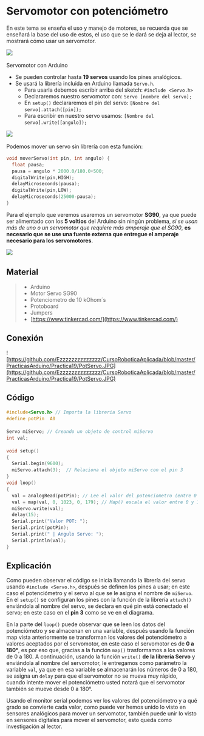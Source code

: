 # Servomotor con potenciómetro

En este tema se enseña el uso y manejo de motores, se recuerda que se enseñará la base del uso de estos, el uso que se le dará se deja al lector, se mostrará cómo usar un servomotor.

![](https://encrypted-tbn0.gstatic.com/images?q=tbn:ANd9GcS7sVfi8mBSa5pGMxjgoF0jNtTX8cPWpp8nlcfMCEKY01AN7fP7iQ&s)

Servomotor con Arduino
- Se pueden controlar hasta **19 servos** usando los pines analógicos.
- Se usará la librería incluida en Arduino llamada ``Servo.h``.
  + Para usarla debemos escribir arriba del sketch: ``#include <Servo.h>``
  + Declararemos nuestro servomotor con: ``Servo [nombre del servo];``
  + En ``setup()`` declararemos el pin del servo: ``[Nombre del servo].attach([pin]);``
  + Para escribir en nuestro servo usamos: ``[Nombre del servo].write([angulo]);``

![](https://encrypted-tbn0.gstatic.com/images?q=tbn:ANd9GcSh-bozdY4IIYBPh6SGEK-tc-A1e_9gdSBh71aVkVnvKyLemlZN&s)

Podemos mover un servo sin librería con esta función:
```c
void moverServo(int pin, int angulo) {
  float pausa;
  pausa = angulo * 2000.0/180.0+500;
  digitalWrite(pin,HIGH);
  delayMicroseconds(pausa);
  digitalWrite(pin,LOW);
  delayMicroseconds(25000-pausa);
}
```
Para el ejemplo que veremos usaremos un servomotor **SG90**, ya que puede ser alimentado con los **5 voltios** del Arduino sin ningún problema, _si se usan más de uno o un servomotor que requiere más amperaje que el SG90_, **es necesario que se use una fuente externa que entregue el amperaje necesario para los servomotores**.

![](https://encrypted-tbn0.gstatic.com/images?q=tbn:ANd9GcSYNwqtMKx3JNWYgDcQOznvh-Rmd6x-5QNyMZy2n4GvDavozVEL&s)

## Material 
> - Arduino
> - Motor Servo SG90
> - Potenciometro de 10 kOhom´s
> - Protoboard
> - Jumpers
> - [https://www.tinkercad.com/](https://www.tinkercad.com/)

## Conexión
![https://github.com/Ezzzzzzzzzzzzzz/CursoRoboticaAplicada/blob/master/PracticasArduino/Practica19/PotServo.JPG](https://github.com/Ezzzzzzzzzzzzzz/CursoRoboticaAplicada/blob/master/PracticasArduino/Practica19/PotServo.JPG)

## Código 
```c 
#include<Servo.h> // Importa la libreria Servo
#define potPin  A0

Servo miServo; // Creando un objeto de control miServo
int val;

void setup()
{
  Serial.begin(9600);
  miServo.attach(3);  // Relaciona el objeto miServo con el pin 3
}
void loop()
{
  val = analogRead(potPin); // Lee el valor del potenciometro (entre 0 a 1023)
  val = map(val, 0, 1023, 0, 179); // Map() escala el valor entre 0 y 180 grados
  miServo.write(val);
  delay(15);
  Serial.print("Valor POT: ");
  Serial.print(potPin);
  Serial.print(" | Angulo Servo: ");
  Serial.println(val);
}
```

## Explicación
Como pueden observar el código se inicia llamando la librería del servo usando ``#include <Servo.h>``, después se definen los pines a usar; en este caso el potenciómetro y el servo al que se le asigna el nombre de `miServo`. En el `setup()` se configuran los pines con la función de la librería `attach()` enviándola al nombre del servo, se declara en qué pin está conectado el servo; en este caso en el **pin 3** como se ve en el diagrama.

En la parte del ``loop()`` puede observar que se leen los datos del potenciómetro y se almacenan en una variable, después usando la función map vista anteriormente se transforman los valores del potenciómetro a valores aceptados por el servomotor, en este caso el servomotor es de **0 a 180°**, es por eso que, gracias a la función ``map()`` trasformamos a los valores de 0 a 180.
A continuación, usando la función ``write()`` **de la librería Servo** y enviándola al nombre del servomotor, le entregamos como parámetro la variable `val`, ya que en esa variable se almacenarán los números de 0 a 180, se asigna un `delay` para que el servomotor no se mueva muy rápido, cuando intente mover el potenciómetro usted notará que el servomotor también se mueve desde 0 a 180°.

Usando el monitor serial podemos ver los valores del potenciómetro y a qué grado se convierte cada valor, como puede ver hemos unido lo visto en sensores analógicos para mover un servomotor, también puede unir lo visto en sensores digitales para mover el servomotor, esto queda como investigación al lector.
<!--stackedit_data:
eyJoaXN0b3J5IjpbMjE0NDY2OTU5MSwtODA5ODkyMDYxLC04MD
k4OTIwNjEsNjQwMzYxNTI0LDg4MTk5MjIzOSwxNjA3OTk3ODMx
LDU4MzA3ODU3OV19
-->